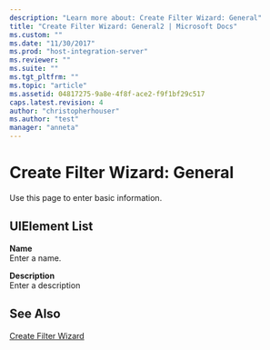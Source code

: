 ```yaml
---
description: "Learn more about: Create Filter Wizard: General"
title: "Create Filter Wizard: General2 | Microsoft Docs"
ms.custom: ""
ms.date: "11/30/2017"
ms.prod: "host-integration-server"
ms.reviewer: ""
ms.suite: ""
ms.tgt_pltfrm: ""
ms.topic: "article"
ms.assetid: 04817275-9a8e-4f8f-ace2-f9f1bf29c517
caps.latest.revision: 4
author: "christopherhouser"
ms.author: "test"
manager: "anneta"
---
```

# Create Filter Wizard: General
Use this page to enter basic information.  
  
## UIElement List  
 **Name**  
 Enter a name.  
  
 **Description**  
 Enter a description  
  
## See Also  
 [Create Filter Wizard](../core/create-filter-wizard2.md)
